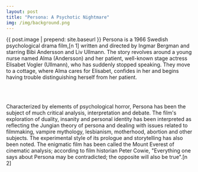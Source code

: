 ```yaml
---
layout: post
title: "Persona: A Psychotic Nightmare"
img: /img/background.png
---
```


{{ post.image | prepend: site.baseurl }}
Persona is a 1966 Swedish psychological drama film,[n 1] written and directed by Ingmar Bergman and starring Bibi Andersson and Liv Ullmann. The story revolves around a young nurse named Alma (Andersson) and her patient, well-known stage actress Elisabet Vogler (Ullmann), who has suddenly stopped speaking. They move to a cottage, where Alma cares for Elisabet, confides in her and begins having trouble distinguishing herself from her patient.

<br>



<br>


Characterized by elements of psychological horror, Persona has been the subject of much critical analysis, interpretation and debate. The film's exploration of duality, insanity and personal identity has been interpreted as reflecting the Jungian theory of persona and dealing with issues related to filmmaking, vampire mythology, lesbianism, motherhood, abortion and other subjects. The experimental style of its prologue and storytelling has also been noted. The enigmatic film has been called the Mount Everest of cinematic analysis; according to film historian Peter Cowie, "Everything one says about Persona may be contradicted; the opposite will also be true".[n 2]